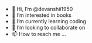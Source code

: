 - 👋 Hi, I’m @devanshii1950
- 👀 I’m interested in books
- 🌱 I’m currently learning coding
- 💞️ I’m looking to collaborate on 
- 📫 How to reach me ...

<!---
devanshii1950/devanshii1950 is a ✨ special ✨ repository because its `README.md` (this file) appears on your GitHub profile.
You can click the Preview link to take a look at your changes.
--->
